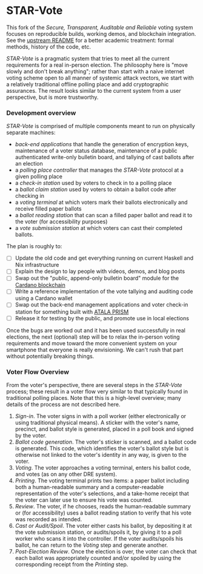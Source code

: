STAR-Vote
===

This fork of the *Secure, Transparent, Auditable and Reliable* voting system
focuses on reproducible builds, working demos, and blockchain integration.
See the [upstream README][1] for a better academic treatment: formal methods, history of the code, etc.

*STAR-Vote* is a pragmatic system that tries to meet all the current requirements for a real in-person election.
The philosophy here is "move slowly and don't break anything";
rather than start with a naive internet voting scheme open to all manner of systemic attack vectors,
we start with a relatively traditional offline polling place and add cryptographic assurances.
The result looks similar to the current system from a user perspective, but is more trustworthy.

### Development overview

*STAR-Vote* is comprised of multiple components meant to run on physically separate machines:

- *back-end applications* that handle the generation of encryption keys, maintenance of a voter status database, maintenance of a public authenticated write-only bulletin board, and tallying of cast ballots after an election
- a *polling place controller* that manages the *STAR-Vote* protocol at a given polling place
- a *check-in station* used by voters to check in to a polling place
- a *ballot claim station* used by voters to obtain a ballot code after checking in
- a *voting terminal* at which voters mark their ballots electronically and receive filled paper ballots
- a *ballot reading station* that can scan a filled paper ballot and read it to the voter (for accessibility purposes)
- a *vote submission station* at which voters can cast their completed ballots. 

The plan is roughly to:

- [ ] Update the old code and get everything running on current Haskell and Nix infrastructure
- [ ] Explain the design to lay people with videos, demos, and blog posts
- [ ] Swap out the "public, append-only bulletin board" module for the [Cardano blockchain][2]
- [ ] Write a reference implementation of the vote tallying and auditing code using a Cardano wallet
- [ ] Swap out the back-end management applications and voter check-in station for something built with [ATALA PRISM][3]
- [ ] Release it for testing by the public, and promote use in local elections

Once the bugs are worked out and it has been used successfully in real elections,
the next (optional) step will be to relax the in-person voting requirements and
move toward the more convenient system on your smartphone that everyone is really envisioning.
We can't rush that part without potentially breaking things.

### Voter Flow Overview

From the voter's perspective, there are several steps in the *STAR-Vote* process; these result in a voter flow very similar to that typically found in traditional polling places. Note that this is a high-level overview; many details of the process are not described here.

1. *Sign-in*. The voter signs in with a poll worker (either electronically or using traditional physical means). A sticker with the voter's name, precinct, and ballot style is generated, placed in a poll book and signed by the voter.
2. *Ballot code generation*. The voter's sticker is scanned, and a ballot code is generated. This code, which identifies the voter's ballot style but is otherwise not linked to the voter's identity in any way, is given to the voter. 
3. *Voting*. The voter approaches a voting terminal, enters his ballot code, and votes (as on any other DRE system).
4. *Printing*. The voting terminal prints two items: a paper ballot including both a human-readable summary and a computer-readable representation of the voter's selections, and a take-home receipt that the voter can later use to ensure his vote was counted.
5. *Review*. The voter, if he chooses, reads the human-readable summary  or (for accessibility) uses a ballot reading station to verify that his vote was recorded as intended.
6. *Cast or Audit/Spoil*. The voter either casts his ballot, by depositing it at the vote submission station, or audits/spoils it, by giving it to a poll worker who scans it into the controller. If the voter audits/spoils his ballot, he can return to the *Voting* step and generate another.
7. *Post-Election Review*. Once the election is over, the voter can check that each ballot was appropriately counted and/or spoiled by using the corresponding receipt from the *Printing* step.

[1]: https://github.com/FreeAndFair/STAR-Vote
[2]: https://explorer.cardano.org/en
[3]: https://www.youtube.com/watch?v=wemcgPA3IPQ
